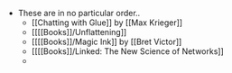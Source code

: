 - These are in no particular order..
	- [[Chatting with Glue]] by [[Max Krieger]]
	- [[[[Books]]/Unflattening]]
	- [[[[Books]]/Magic Ink]] by [[Bret Victor]]
	- [[[[Books]]/Linked: The New Science of Networks]]
	-